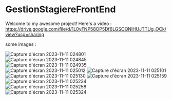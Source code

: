 # GestionStagiereFrontEnd
Welcome to my awesome project! Here's a video :
https://drive.google.com/file/d/1L0yFNP58OP5Df6LGSOQNlHUJTTUg_OCk/view?usp=sharing

some images :

![Capture d'écran 2023-11-11 024801](https://github.com/HaniAbderrazak/GestionStagiereFrontEnd/assets/61155108/01b39393-9c92-425d-95d4-c1a1e8e31f38)
![Capture d'écran 2023-11-11 024845](https://github.com/HaniAbderrazak/GestionStagiereFrontEnd/assets/61155108/c19e633f-eb0e-4194-b577-fa59636fbb1f)
![Capture d'écran 2023-11-11 024935](https://github.com/HaniAbderrazak/GestionStagiereFrontEnd/assets/61155108/121e62b2-bcb4-494b-84b9-d3647ff72fab)
![Capture d'écran 2023-11-11 025012](https://github.com/HaniAbderrazak/GestionStagiereFrontEnd/assets/61155108/48ef8160-2af0-4517-9455-dbe12607d49e)
![Capture d'écran 2023-11-11 025101](https://github.com/HaniAbderrazak/GestionStagiereFrontEnd/assets/61155108/af253848-07a1-436a-b89b-6c698c59c8e6)
![Capture d'écran 2023-11-11 025130](https://github.com/HaniAbderrazak/GestionStagiereFrontEnd/assets/61155108/e6b71400-709c-4bc6-8e88-499a79630f03)
![Capture d'écran 2023-11-11 025159](https://github.com/HaniAbderrazak/GestionStagiereFrontEnd/assets/61155108/237aacc9-ea7d-42ba-a9c6-55f7aa72f646)
![Capture d'écran 2023-11-11 025234](https://github.com/HaniAbderrazak/GestionStagiereFrontEnd/assets/61155108/3049760b-78ff-4b97-b487-6babcc81f73e)
![Capture d'écran 2023-11-11 025258](https://github.com/HaniAbderrazak/GestionStagiereFrontEnd/assets/61155108/a69fe775-cfcd-46f7-98e3-3f9647ed274c)
![Capture d'écran 2023-11-11 025324](https://github.com/HaniAbderrazak/GestionStagiereFrontEnd/assets/61155108/530b61f6-7628-4d2f-adc9-a8ead1992b35)



